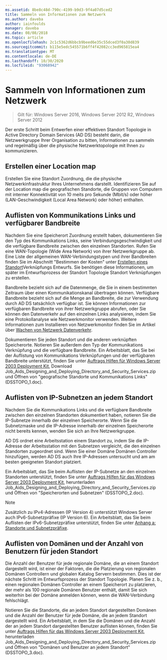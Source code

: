 ```yaml
---
ms.assetid: 8be8c48d-790c-4199-b9d3-9f4a07d5ced2
title: Sammeln von Informationen zum Netzwerk
ms.author: daveba
author: iainfoulds
manager: daveba
ms.date: 08/08/2018
ms.topic: article
ms.openlocfilehash: 2c1c5362d6bbcb9beed6e35c55dced3f0a30d839
ms.sourcegitcommit: b115e5edc545571b6ff4f42082cc3ed965815ea4
ms.translationtype: MT
ms.contentlocale: de-DE
ms.lasthandoff: 10/30/2020
ms.locfileid: "93068942"
---
```

# <a name="collecting-network-information"></a>Sammeln von Informationen zum Netzwerk

> Gilt für: Windows Server 2016, Windows Server 2012 R2, Windows Server 2012

Der erste Schritt beim Entwerfen einer effektiven Standort Topologie in Active Directory Domain Services (AD DS) besteht darin, die Netzwerkgruppe Ihrer Organisation zu bitten, Informationen zu sammeln und regelmäßig über die physische Netzwerktopologie mit Ihnen zu kommunizieren.

## <a name="creating-a-location-map"></a>Erstellen einer Location map

Erstellen Sie eine Standort Zuordnung, die die physische Netzwerkinfrastruktur Ihres Unternehmens darstellt. Identifizieren Sie auf der Location map die geografischen Standorte, die Gruppen von Computern mit interner Konnektivität von 10 meits pro Sekunde (Mbit/s) oder höher (LAN-Geschwindigkeit (Local Area Network) oder höher) enthalten.

## <a name="listing-communication-links-and-available-bandwidth"></a>Auflisten von Kommunikations Links und verfügbarer Bandbreite

Nachdem Sie eine Speicherort Zuordnung erstellt haben, dokumentieren Sie den Typ des Kommunikations Links, seine Verbindungsgeschwindigkeit und die verfügbare Bandbreite zwischen den einzelnen Standorten. Rufen Sie eine WAN-Topologie (Wide Area Network) von ihrer Netzwerkgruppe ab. Eine Liste der allgemeinen WAN-Verbindungstypen und ihrer Bandbreiten finden Sie im Abschnitt "Bestimmen der Kosten" unter [Erstellen eines Standort](../../ad-ds/plan/Creating-a-Site-Link-Design.md)Verknüpfungs Entwurfs. Sie benötigen diese Informationen, um später im Entwurfsprozess der Standort Topologie Standort Verknüpfungen zu erstellen.

Bandbreite bezieht sich auf die Datenmenge, die Sie in einem bestimmten Zeitraum über einen Kommunikationskanal übertragen können. Verfügbare Bandbreite bezieht sich auf die Menge an Bandbreite, die zur Verwendung durch AD DS tatsächlich verfügbar ist. Sie können Informationen zur verfügbaren Bandbreite von ihrer Netzwerkgruppe abrufen, oder Sie können den Datenverkehr auf den einzelnen Links analysieren, indem Sie eine Protokollanalyse wie Netzwerkmonitor verwenden. Weitere Informationen zum Installieren von Netzwerkmonitor finden Sie im Artikel über [Wachen von Netzwerk Datenverkehr](/previous-versions/windows/it-pro/windows-server-2003/cc783075(v=ws.10)).

Dokumentieren Sie jeden Standort und die anderen verknüpften Speicherorte. Notieren Sie außerdem den Typ der Kommunikations Verknüpfung und die verfügbare Bandbreite. Ein Arbeitsblatt, das Sie bei der Auflistung von Kommunikations Verknüpfungen und der verfügbaren Bandbreite unterstützt, finden Sie unter [Auftrags Hilfen für Windows Server 2003 Deployment Kit](https://microsoft.com/download/details.aspx?id=9608), Download Job_Aids_Designing_and_Deploying_Directory_and_Security_Services.zip und Öffnen von "geografische Standorte und Kommunikations Links" (DSSTOPO_1.doc).

## <a name="listing-ip-subnets-within-each-location"></a>Auflisten von IP-Subnetzen an jedem Standort

Nachdem Sie die Kommunikations Links und die verfügbare Bandbreite zwischen den einzelnen Standorten dokumentiert haben, notieren Sie die IP-Subnetze innerhalb der einzelnen Speicherorte. Wenn Sie die Subnetzmaske und die IP-Adresse innerhalb der einzelnen Speicherorte nicht bereits kennen, wenden Sie sich an Ihre Netzwerkgruppe.

AD DS ordnet eine Arbeitsstation einem Standort zu, indem Sie die IP-Adresse der Arbeitsstation mit den Subnetzen vergleicht, die den einzelnen Standorten zugeordnet sind. Wenn Sie einer Domäne Domänen Controller hinzufügen, werden AD DS auch Ihre IP-Adressen untersucht und am am besten geeigneten Standort platziert.

Ein Arbeitsblatt, das Sie beim Auflisten der IP-Subnetze an den einzelnen Standorten unterstützt, finden Sie unter [Auftrags Hilfen für das Windows Server 2003 Deployment Kit](https://microsoft.com/download/details.aspx?id=9608), herunterladen Job_Aids_Designing_and_Deploying_Directory_and_Security_Services.zip und Öffnen von "Speicherorten und Subnetzen" (DSSTOPO_2.doc).

> [!NOTE]
> Zusätzlich zu IPv4-Adressen (IP Version 4) unterstützt Windows Server auch IPv6-Subnetzpräfixe (IP Version 6). Ein Arbeitsblatt, das Sie beim Auflisten der IPv6-Subnetzpräfixe unterstützt, finden Sie unter [Anhang a: Standorte und Subnetzpräfixe](../../ad-ds/plan/Appendix-A--Locations-and-Subnet-Prefixes.md).

## <a name="listing-domains-and-number-of-users-for-each-location"></a>Auflisten von Domänen und der Anzahl von Benutzern für jeden Standort

Die Anzahl der Benutzer für jede regionale Domäne, die an einem Standort dargestellt wird, ist einer der Faktoren, die die Platzierung von regionalen Domänen Controllern und globalen Katalog Servern bestimmen. Dies ist der nächste Schritt im Entwurfsprozess der Standort Topologie. Planen Sie z. b., einen regionalen Domänen Controller an einem Speicherort zu platzieren, der mehr als 100 regionale Domänen Benutzer enthält, damit Sie sich weiterhin bei der Domäne anmelden können, wenn die WAN-Verbindung fehlschlägt.

Notieren Sie die Standorte, die an jedem Standort dargestellten Domänen und die Anzahl der Benutzer für jede Domäne, die an jedem Standort dargestellt wird. Ein Arbeitsblatt, in dem Sie die Domänen und die Anzahl der an jedem Standort dargestellten Benutzer auflisten können, finden Sie unter [Auftrags Hilfen für das Windows Server 2003 Deployment Kit](https://microsoft.com/download/details.aspx?id=9608), herunterladen Job_Aids_Designing_and_Deploying_Directory_and_Security_Services.zip und Öffnen von "Domänen und Benutzer an jedem Standort" (DSSTOPO_3.doc).
